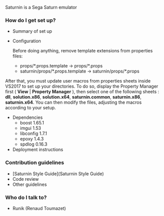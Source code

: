 Saturnin is a Sega Saturn emulator

### How do I get set up? ###

* Summary of set up
* Configuration
	
	Before doing anything, remove template extensions from properties files:
	
	- props/\*.props.template -> props/\*.props  
	- saturnin/props/\*.props.template -> saturnin/props/\*.props    

After that, you must update user macros from properties sheets inside VS2017 to set up your directories. To do so, display the Property Manager first 
( **View** | **Property Manager** ), then select one of the following sheets : **dll**, **solution.x86**, **solution.x64**, **saturnin.common**, **saturnin.x86**, **saturnin.x64**.
You can then modify the files, adjusting the macros according to your setup.

* Dependencies
    * boost 1.65.1
	* imgui 1.53
	* libconfig 1.7.1 
	* epoxy 1.4.3
	* spdlog 0.16.3
* Deployment instructions

### Contribution guidelines ###

* [Saturnin Style Guide](Saturnin Style Guide)
* Code review
* Other guidelines

### Who do I talk to? ###

* Runik (Renaud Toumazet)
